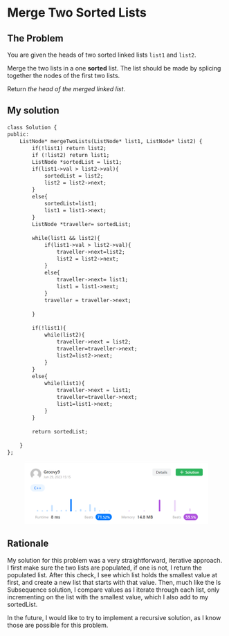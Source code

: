 # Merge Two Sorted Lists

## The Problem

You are given the heads of two sorted linked lists `list1` and `list2`.

Merge the two lists in a one **sorted** list. The list should be made by splicing together the nodes of the first two lists.

Return _the head of the merged linked list_.

## My solution

```
class Solution {
public:
    ListNode* mergeTwoLists(ListNode* list1, ListNode* list2) {
        if(!list1) return list2;
        if (!list2) return list1;
        ListNode *sortedList = list1;
        if(list1->val > list2->val){
            sortedList = list2;
            list2 = list2->next;
        }
        else{
            sortedList=list1;
            list1 = list1->next;
        }
        ListNode *traveller= sortedList;

        while(list1 && list2){
            if(list1->val > list2->val){
                traveller->next=list2;
                list2 = list2->next;
            }
            else{
                traveller->next= list1;
                list1 = list1->next;
            }
            traveller = traveller->next;

        }

        if(!list1){
            while(list2){
                traveller->next = list2;
                traveller=traveller->next;
                list2=list2->next;
            }
        }
        else{
            while(list1){
                traveller->next = list1;
                traveller=traveller->next;
                list1=list1->next;
            }
        }

        return sortedList;
        
    }
};
```

<figure><img src="../../.gitbook/assets/Screenshot 2023-06-29 151713.png" alt=""><figcaption></figcaption></figure>

## Rationale

My solution for this problem was a very straightforward, iterative approach. I first make sure the two lists are populated, if one is not, I return the populated list. After this check, I see which list holds the smallest value at first, and create a new list that starts with that value. Then, much like the Is Subsequence solution, I compare values as I iterate through each list, only incrementing on the list with the smallest value, which I also add to my sortedList.

In the future, I would like to try to implement a recursive solution, as I know those are possible for this problem.
